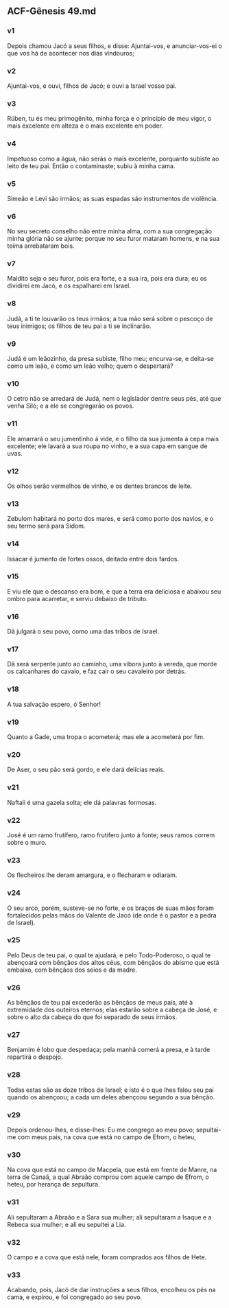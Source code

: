 ## ACF-Gênesis 49.md
### v1
 Depois chamou Jacó a seus filhos, e disse: Ajuntai-vos, e anunciar-vos-ei o que vos há de acontecer nos dias vindouros;
### v2
 Ajuntai-vos, e ouvi, filhos de Jacó; e ouvi a Israel vosso pai.
### v3
 Rúben, tu és meu primogênito, minha força e o princípio de meu vigor, o mais excelente em alteza e o mais excelente em poder.
### v4
 Impetuoso como a água, não serás o mais excelente, porquanto subiste ao leito de teu pai. Então o contaminaste; subiu à minha cama.
### v5
 Simeão e Levi são irmãos; as suas espadas são instrumentos de violência.
### v6
 No seu secreto conselho não entre minha alma, com a sua congregação minha glória não se ajunte; porque no seu furor mataram homens, e na sua teima arrebataram bois.
### v7
 Maldito seja o seu furor, pois era forte, e a sua ira, pois era dura; eu os dividirei em Jacó, e os espalharei em Israel.
### v8
 Judá, a ti te louvarão os teus irmãos; a tua mão será sobre o pescoço de teus inimigos; os filhos de teu pai a ti se inclinarão.
### v9
 Judá é um leãozinho, da presa subiste, filho meu; encurva-se, e deita-se como um leão, e como um leão velho; quem o despertará?
### v10
 O cetro não se arredará de Judá, nem o legislador dentre seus pés, até que venha Siló; e a ele se congregarão os povos.
### v11
 Ele amarrará o seu jumentinho à vide, e o filho da sua jumenta à cepa mais excelente; ele lavará a sua roupa no vinho, e a sua capa em sangue de uvas.
### v12
 Os olhos serão vermelhos de vinho, e os dentes brancos de leite.
### v13
 Zebulom habitará no porto dos mares, e será como porto dos navios, e o seu termo será para Sidom.
### v14
 Issacar é jumento de fortes ossos, deitado entre dois fardos.
### v15
 E viu ele que o descanso era bom, e que a terra era deliciosa e abaixou seu ombro para acarretar, e serviu debaixo de tributo.
### v16
 Dã julgará o seu povo, como uma das tribos de Israel.
### v17
 Dã será serpente junto ao caminho, uma víbora junto à vereda, que morde os calcanhares do cavalo, e faz cair o seu cavaleiro por detrás.
### v18
 A tua salvação espero, ó Senhor!
### v19
 Quanto a Gade, uma tropa o acometerá; mas ele a acometerá por fim.
### v20
 De Aser, o seu pão será gordo, e ele dará delícias reais.
### v21
 Naftali é uma gazela solta; ele dá palavras formosas.
### v22
 José é um ramo frutífero, ramo frutífero junto à fonte; seus ramos correm sobre o muro.
### v23
 Os flecheiros lhe deram amargura, e o flecharam e odiaram.
### v24
 O seu arco, porém, susteve-se no forte, e os braços de suas mãos foram fortalecidos pelas mãos do Valente de Jacó (de onde é o pastor e a pedra de Israel).
### v25
 Pelo Deus de teu pai, o qual te ajudará, e pelo Todo-Poderoso, o qual te abençoará com bênçãos dos altos céus, com bênçãos do abismo que está embaixo, com bênçãos dos seios e da madre.
### v26
 As bênçãos de teu pai excederão as bênçãos de meus pais, até à extremidade dos outeiros eternos; elas estarão sobre a cabeça de José, e sobre o alto da cabeça do que foi separado de seus irmãos.
### v27
 Benjamim é lobo que despedaça; pela manhã comerá a presa, e à tarde repartirá o despojo.
### v28
 Todas estas são as doze tribos de Israel; e isto é o que lhes falou seu pai quando os abençoou; a cada um deles abençoou segundo a sua bênção.
### v29
 Depois ordenou-lhes, e disse-lhes: Eu me congrego ao meu povo; sepultai-me com meus pais, na cova que está no campo de Efrom, o heteu,
### v30
 Na cova que está no campo de Macpela, que está em frente de Manre, na terra de Canaã, a qual Abraão comprou com aquele campo de Efrom, o heteu, por herança de sepultura.
### v31
 Ali sepultaram a Abraão e a Sara sua mulher; ali sepultaram a Isaque e a Rebeca sua mulher; e ali eu sepultei a Lia.
### v32
 O campo e a cova que está nele, foram comprados aos filhos de Hete.
### v33
 Acabando, pois, Jacó de dar instruções a seus filhos, encolheu os pés na cama, e expirou, e foi congregado ao seu povo.
